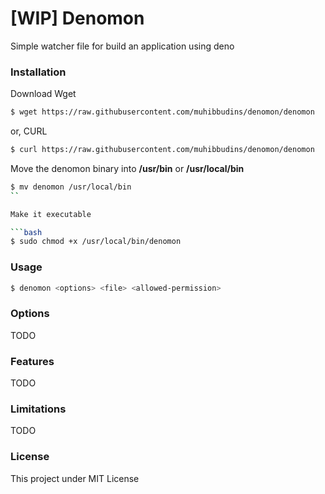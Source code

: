 # [WIP] Denomon

Simple watcher file for build an application using deno

### Installation

Download Wget

```bash
$ wget https://raw.githubusercontent.com/muhibbudins/denomon/denomon
```

or, CURL
```bash
$ curl https://raw.githubusercontent.com/muhibbudins/denomon/denomon
```

Move the denomon binary into **/usr/bin** or **/usr/local/bin**

```bash
$ mv denomon /usr/local/bin
``

Make it executable

```bash
$ sudo chmod +x /usr/local/bin/denomon
```

### Usage

```bash
$ denomon <options> <file> <allowed-permission>
```

### Options

TODO

### Features

TODO

### Limitations

TODO

### License

This project under MIT License
